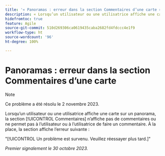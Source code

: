 ```yaml
---
title: '« Panoramas : erreur dans la section Commentaires d’une carte »'
description: « Lorsqu’un utilisateur ou une utilisatrice affiche une carte sur un panorama, la section [!UICONTROL Commentaires] n’affiche pas de commentaires ou ne permet pas à l’utilisateur ou à l’utilisatrice de faire un commentaire. À la place, la section affiche une erreur. »
hidefromtoc: true
feature: Agile
source-git-commit: 510d269306ca0619435caba2682fd4fdccc4e1f9
workflow-type: ht
source-wordcount: '96'
ht-degree: 100%

---
```



# Panoramas : erreur dans la section Commentaires d’une carte

>[!NOTE]
>
>Ce problème a été résolu le 2 novembre 2023.

Lorsqu’un utilisateur ou une utilisatrice affiche une carte sur un panorama, la section [!UICONTROL Commentaires] n’affiche pas de commentaires ou ne permet pas à l’utilisateur ou à l’utilisatrice de faire un commentaire. À la place, la section affiche l’erreur suivante :

&quot;[!UICONTROL Un problème est survenu. Veuillez réessayer plus tard.]&quot;

_Premier signalement le 30 octobre 2023._
